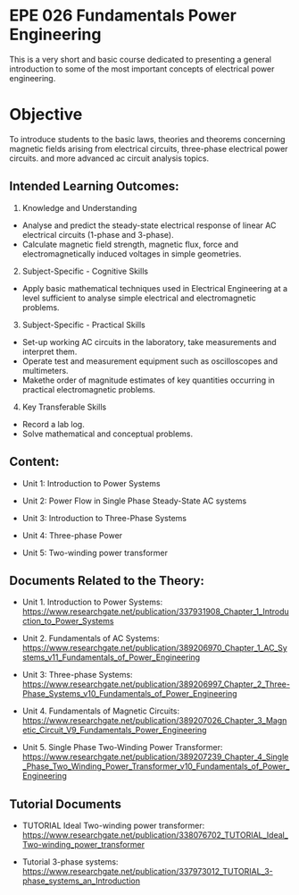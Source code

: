 # EPE 026 Fundamentals Power Engineering

This is a very short and basic course dedicated to presenting a general introduction to some of the most important concepts of electrical power engineering.

# Objective

To introduce students to the basic laws, theories and theorems concerning magnetic fields arising from electrical circuits, three-phase electrical power circuits. and more advanced ac circuit analysis topics.


## Intended Learning Outcomes:

1. Knowledge and Understanding
- Analyse and predict the steady-state electrical response of linear AC electrical circuits (1-phase and 3-phase).
- Calculate magnetic field strength, magnetic flux, force and electromagnetically induced voltages in simple geometries.

2. Subject-Specific - Cognitive Skills
- Apply basic mathematical techniques used in Electrical Engineering at a level sufficient to analyse simple electrical and electromagnetic problems.

3. Subject-Specific - Practical Skills
- Set-up working AC circuits in the laboratory, take measurements and interpret them.
- Operate test and measurement equipment such as oscilloscopes and multimeters.
- Makethe  order of magnitude estimates of key quantities occurring in practical electromagnetic problems.

4. Key Transferable Skills
- Record a lab log.
- Solve mathematical and conceptual problems.


## Content:

- Unit 1: Introduction to Power Systems

- Unit 2: Power Flow in Single Phase Steady-State AC systems

- Unit 3: Introduction to Three-Phase Systems

- Unit 4: Three-phase Power

- Unit 5: Two-winding power transformer

## Documents Related to the Theory:
- Unit 1. Introduction to Power Systems: https://www.researchgate.net/publication/337931908_Chapter_1_Introduction_to_Power_Systems

- Unit 2. Fundamentals of AC Systems: https://www.researchgate.net/publication/389206970_Chapter_1_AC_Systems_v11_Fundamentals_of_Power_Engineering

- Unit 3: Three-phase Systems: https://www.researchgate.net/publication/389206997_Chapter_2_Three-Phase_Systems_v10_Fundamentals_of_Power_Engineering

- Unit 4. Fundamentals of Magnetic Circuits: https://www.researchgate.net/publication/389207026_Chapter_3_Magnetic_Circuit_V9_Fundamentals_Power_Engineering

- Unit 5. Single Phase Two-Winding Power Transformer: https://www.researchgate.net/publication/389207239_Chapter_4_Single_Phase_Two_Winding_Power_Transformer_v10_Fundamentals_of_Power_Engineering

## Tutorial Documents

- TUTORIAL Ideal Two-winding power transformer: https://www.researchgate.net/publication/338076702_TUTORIAL_Ideal_Two-winding_power_transformer 

- Tutorial 3-phase systems: https://www.researchgate.net/publication/337973012_TUTORIAL_3-phase_systems_an_Introduction
